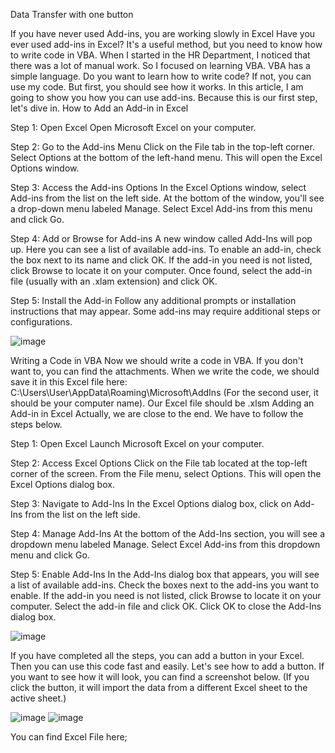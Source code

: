 Data Transfer with one button

If you have never used Add-ins, you are working slowly in Excel
Have you ever used add-ins in Excel? It's a useful method, but you need to know how to write code in VBA. When I started in the HR Department, I noticed that there was a lot of manual work. So I focused on learning VBA. VBA has a simple language. Do you want to learn how to write code? If not, you can use my code. But first, you should see how it works.
In this article, I am going to show you how you can use add-ins. Because this is our first step, let's dive in.
How to Add an Add-in in Excel

Step 1: Open Excel
Open Microsoft Excel on your computer.

Step 2: Go to the Add-ins Menu
Click on the File tab in the top-left corner.
Select Options at the bottom of the left-hand menu. This will open the Excel Options window.

Step 3: Access the Add-ins Options
In the Excel Options window, select Add-ins from the list on the left side.
At the bottom of the window, you'll see a drop-down menu labeled Manage. Select Excel Add-ins from this menu and click Go.

Step 4: Add or Browse for Add-ins
A new window called Add-Ins will pop up. Here you can see a list of available add-ins.
To enable an add-in, check the box next to its name and click OK.
If the add-in you need is not listed, click Browse to locate it on your computer. Once found, select the add-in file (usually with an .xlam extension) and click OK.

Step 5: Install the Add-in
Follow any additional prompts or installation instructions that may appear. Some add-ins may require additional steps or configurations.

![image](https://github.com/user-attachments/assets/2fbbd22e-6fd4-4438-be05-4412ae0025df)

Writing a Code in VBA
Now we should write a code in VBA. If you don't want to, you can find the attachments. When we write the code, we should save it in this Excel file here: C:\Users\User\AppData\Roaming\Microsoft\AddIns (For the second user, it should be your computer name). Our Excel file should be .xlsm
Adding an Add-in in Excel
Actually, we are close to the end. We have to follow the steps below.

Step 1: Open Excel
Launch Microsoft Excel on your computer.

Step 2: Access Excel Options
Click on the File tab located at the top-left corner of the screen.
From the File menu, select Options. This will open the Excel Options dialog box.

Step 3: Navigate to Add-Ins
In the Excel Options dialog box, click on Add-Ins from the list on the left side.

Step 4: Manage Add-Ins
At the bottom of the Add-Ins section, you will see a dropdown menu labeled Manage.
Select Excel Add-ins from this dropdown menu and click Go.

Step 5: Enable Add-Ins
In the Add-Ins dialog box that appears, you will see a list of available add-ins.
Check the boxes next to the add-ins you want to enable.
If the add-in you need is not listed, click Browse to locate it on your computer. Select the add-in file and click OK.
Click OK to close the Add-Ins dialog box.

![image](https://github.com/user-attachments/assets/836cdbe5-b931-4b24-ad43-76bb7ed34c9c)


If you have completed all the steps, you can add a button in your Excel. Then you can use this code fast and easily. Let's see how to add a button. If you want to see how it will look, you can find a screenshot below. (If you click the button, it will import the data from a different Excel sheet to the active sheet.)

![image](https://github.com/user-attachments/assets/ba5e14d9-23c2-4874-8332-dc09c4585a11)
![image](https://github.com/user-attachments/assets/ce4be2c0-ab35-45c2-ac37-cdbe447ac75b)

You can find Excel File here;
